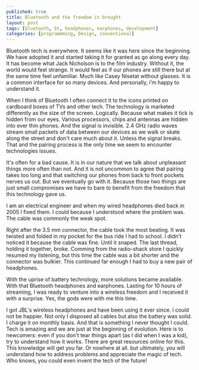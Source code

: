 ```yaml
---
published: true
title: Bluetooth and the freedom it brought
layout: post
tags: [bluetooth, bt, headphones, earphones, development]
categories: [programmming, Design, conventional]
---
```


Bluetooth tech is everywhere. It seems like it was here since the beginning. We have adopted it and started taking it for granted as go along every day. It has become what Jack Nicholson is to the film industry. Without it, the world would feel strange. It would feel as if our phones are still there but at the same time feel unfamiliar. Much like Casey Nisetat without glasses. It is a common interface for so many devices. And personally, i’m happy to understand it. 

When I think of Bluetooth I often connect it to the icons printed on cardboard boxes of TVs and other tech. The technology is marketed differently as the size of the screen. Logically. Because what makes it tick is hidden from our eyes. Various processors, chips and antennas are hidden into ever thin phones. And the signal is invisible. 2.4 GHz radio waves stream small packets of data between our devices as we walk or skate along the street and don't care much about it. Unless the signal breaks. That and the pairing process is the only time we seem to encounter technologies issues.

It's often for a bad cause. It is in our nature that we talk about unpleasant things more often than not. And it is not uncommon to agree that pairing takes too long and that switching our phones from back to front pockets nerves us out.  But we eventually go with it. Because those two things are just small compromises we have to bare to benefit from the freedom that this technology gave us. 

I am an electrical engineer and when my wired headphones died back in 2005 I fixed them. I could because I understood where the problem was. The cable was commonly the weak spot.

Right after the 3.5 mm connector, the cable took the most beating. It was twisted and folded in my pocket for the bus ride I had to school. I didn't noticed it because the cable was fine. Until it snaped. The last thread, holding it together, broke. Comming from the radio-shack store I quickly resumed my listening, but this time the cable was a bit shorter and the connector was bulkier. This continued far enough I had to buy a new pair of headphones.

With the uprise of battery technology, more solutions became available. With that Bluetooth headphones and earphones. Lasting for 10 hours of streaming, I was ready to venture into a wireless freedom and I received it with a surprise. Yes, the gods were with me this time. 

I got JBL's wireless headphones and have been using it ever since. I could not be happier. Not only I disposed all cables but also the battery was solid. I charge it on monthly basis. And that is something I never thought I could. Tech is amazing and we are just at the beginning of evolution. Here is to newcomers: even if you don't tear things apart (as I did when I was a kid), try to understand how it works. There are great resources online for this. This knowledge will get you far. Or nowhere at all. but ultimately, you will understand how to address problems and appreciate the magic of tech. Who knows, you could even invent the tech of the future!
